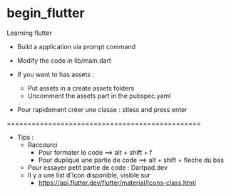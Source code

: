# begin_flutter
Learning flutter

- Build a application via prompt command
- Modify the code in lib/main.dart
- If you want to has assets :
   - Put assets in a create assets folders
   - Uncomment the assets part in the pubspec.yaml

- Pour rapidement créer une classe : stless and press enter




 ===============================================

- Tips : 
  -   Raccourci
      -   Pour formater le code ==> alt + shift + f
       -   Pour dupliqué une partie de code ==> alt + shift + fleche du bas
   - Pour essayer petit partie de code : Dartpad.dev
   - Il y a une list d'Icon disponible, visible sur                
       -   https://api.flutter.dev/flutter/material/Icons-class.html
